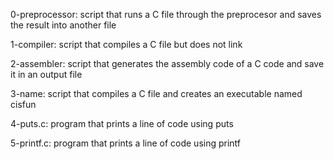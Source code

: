 0-preprocessor: script that runs a C file through the preprocesor and saves the result into another file

1-compiler: script that compiles a C file but does not link

2-assembler: script that generates the assembly code of a C code and save it in an output file

3-name: script that compiles a C file and creates an executable named cisfun

4-puts.c: program that prints a line of code using puts

5-printf.c: program that prints a line of code using printf
